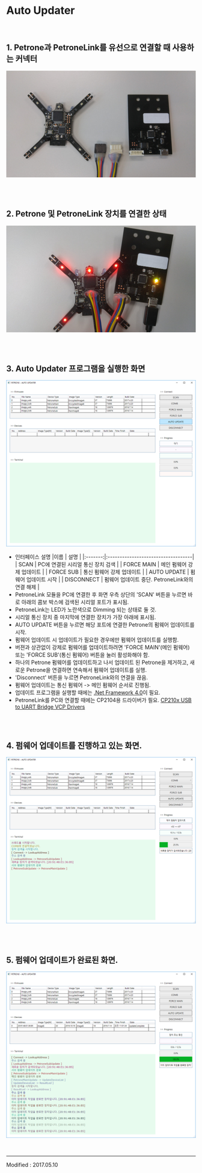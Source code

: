 
# Auto Updater

<br>

## 1. Petrone과 PetroneLink를 유선으로 연결할 때 사용하는 커넥터

![Image of PetroneLink](connector.jpg)

<br>
<br>

## 2. Petrone 및 PetroneLink 장치를 연결한 상태

![Image of PetroneLink](petronelink.jpg)

<br>
<br>

## 3. Auto Updater 프로그램을 실행한 화면

![Image of AutoUpdater_1](petrone_auto_updater_1.png)

- 인터페이스 설명
|이름      |  설명                                |
|:-------:|:-----------------------------------|
| SCAN | PC에 연결된 시리얼 통신 장치 검색 |
| FORCE MAIN | 메인 펌웨어 강제 업데이트 |
| FORCE SUB | 통신 펌웨어 강제 업데이트 |
| AUTO UPDATE | 펌웨어 업데이트 시작 |
| DISCONNECT | 펌웨어 업데이트 중단. PetroneLink와의 연결 해제 |
- PetroneLink 모듈을 PC에 연결한 후 화면 우측 상단의 'SCAN' 버튼을 누르면 바로 아래의 콤보 박스에 검색된 시리얼 포트가 표시됨.
- PetroneLink는 LED가 노란색으로 Dimming 되는 상태로 둘 것.
- 시리얼 통신 장치 중 마지막에 연결한 장치가 가장 아래에 표시됨.
- AUTO UPDATE 버튼을 누르면 해당 포트에 연결한 Petrone의 펌웨어 업데이트를 시작.
- 펌웨어 업데이트 시 업데이트가 필요한 경우에만 펌웨어 업데이트를 실행함.
- 버젼과 상관없이 강제로 펌웨어를 업데이트하려면 'FORCE MAIN'(메인 펌웨어) 또는 'FORCE SUB'(통신 펌웨어) 버튼을 눌러 활성화해야 함.
- 하나의 Petrone 펌웨어를 업데이트하고 나서 업데이트 된 Petrone을 제거하고, 새로운 Petrone을 연결하면 연속해서 펌웨어 업데이트를 실행.
- 'Disconnect' 버튼을 누르면 PetroneLink와의 연결을 끊음.
- 펌웨어 업데이트는 통신 펌웨어 -> 메인 펌웨어 순서로 진행됨.
- 업데이트 프로그램을 실행할 때에는 [.Net Framework 4.0](https://www.microsoft.com/en-us/download/details.aspx?id=17851)이 필요.
- PetroneLink를 PC와 연결할 때에는 CP2104용 드라이버가 필요. [CP210x USB to UART Bridge VCP Drivers](https://www.silabs.com/products/mcu/Pages/USBtoUARTBridgeVCPDrivers.aspx)

<br>
<br>

## 4. 펌웨어 업데이트를 진행하고 있는 화면.

![Image of AutoUpdater_2](petrone_auto_updater_2.png)

<br>
<br>

## 5. 펌웨어 업데이트가 완료된 화면.

![Image of AutoUpdater_3](petrone_auto_updater_3.png)

<br>

---

Modified : 2017.05.10
